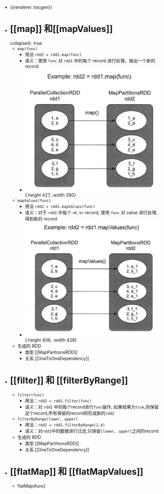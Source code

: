 - {{renderer :tocgen}}
- # [[map]] 和[[mapValues]]
  collapsed:: true
	- `map(func)`
		- 用法 `rdd2 = rdd1.map(func)`
		- 语义：使用 `func` 对 `rdd1` 中的每个 record 进行处理，输出一个新的 record
		- ![image.png](../assets/image_1680680097383_0.png){:height 427, :width 390}
	- `mapValues(func)`
		- 用法 `rdd2 = rdd1.mapValues(func)`
		- 语义：对于 `rdd1` 中每个 `<K,V>` record, 使用 `func` 对 value 进行处理,得到新的 record
		- ![image.png](../assets/image_1680680109965_0.png){:height 406, :width 428}
	- 生成的 RDD
		- 类型 [[MapParitionsRDD]]
		- 关系 [[OneToOneDependency]]
- # [[filter]] 和 [[filterByRange]]
	- `filter(func)`
		- 用法：`rdd2 = rdd1.filter(func)`
		- 语义：对 `rdd1` 中的每个record进行`func`操作, 如果结果为`true`,则保留这个record,所有保留的record将形成新的`rdd2`
	- `filterByRange(lower, upper)`
		- 用法：`rdd2 = rdd1.filterByRange(2,4)`
		- 语义：对`rdd1`中的数据进行过滤,只保留`[lower, upper]`之间的record
	- 生成的 RDD
		- 类型 [[MapPartitionsRDD]]
		- 关系 [[OneToOneDependency]]
- # [[flatMap]] 和 [[flatMapValues]]
	- flatMap(func)